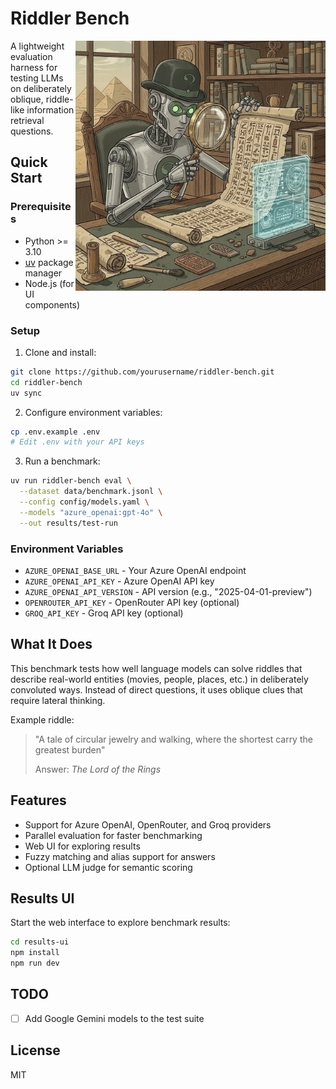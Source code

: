 # Riddler Bench

<img src="assets/ai-robot-examines-egyptian-scrolls.png" alt="AI Robot Examining Ancient Scrolls" width="400" align="right">

A lightweight evaluation harness for testing LLMs on deliberately oblique, riddle-like information retrieval questions.

## Quick Start

### Prerequisites
- Python >= 3.10
- [uv](https://docs.astral.sh/uv/) package manager
- Node.js (for UI components)

### Setup
1. Clone and install:
```bash
git clone https://github.com/yourusername/riddler-bench.git
cd riddler-bench
uv sync
```

2. Configure environment variables:
```bash
cp .env.example .env
# Edit .env with your API keys
```

3. Run a benchmark:
```bash
uv run riddler-bench eval \
  --dataset data/benchmark.jsonl \
  --config config/models.yaml \
  --models "azure_openai:gpt-4o" \
  --out results/test-run
```

### Environment Variables
- `AZURE_OPENAI_BASE_URL` - Your Azure OpenAI endpoint
- `AZURE_OPENAI_API_KEY` - Azure OpenAI API key
- `AZURE_OPENAI_API_VERSION` - API version (e.g., "2025-04-01-preview")
- `OPENROUTER_API_KEY` - OpenRouter API key (optional)
- `GROQ_API_KEY` - Groq API key (optional)

## What It Does

This benchmark tests how well language models can solve riddles that describe real-world entities (movies, people, places, etc.) in deliberately convoluted ways. Instead of direct questions, it uses oblique clues that require lateral thinking.

Example riddle:
> "A tale of circular jewelry and walking, where the shortest carry the greatest burden"
> 
> Answer: *The Lord of the Rings*

## Features

- Support for Azure OpenAI, OpenRouter, and Groq providers
- Parallel evaluation for faster benchmarking
- Web UI for exploring results
- Fuzzy matching and alias support for answers
- Optional LLM judge for semantic scoring

## Results UI

Start the web interface to explore benchmark results:
```bash
cd results-ui
npm install
npm run dev
```

## TODO

- [ ] Add Google Gemini models to the test suite

## License

MIT